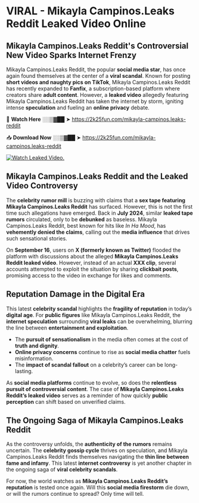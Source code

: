 # VIRAL - Mikayla Campinos.Leaks Reddit Leaked Video Online

## **Mikayla Campinos.Leaks Reddit's Controversial New Video Sparks Internet Frenzy**  

Mikayla Campinos.Leaks Reddit, the popular **social media star**, has once again found themselves at the center of a **viral scandal**. Known for posting **short videos and naughty pics on TikTok**, Mikayla Campinos.Leaks Reddit has recently expanded to **Fanfix**, a subscription-based platform where creators share **adult content**. However, a **leaked video** allegedly featuring Mikayla Campinos.Leaks Reddit has taken the internet by storm, igniting intense **speculation** and fueling an **online privacy** debate.  

🔴 **Watch Here** ░░▒▓██ ➤ https://2k25fun.com/mikayla-campinos.leaks-reddit  

📥 **Download Now** ░░▒▓██ ➤ https://2k25fun.com/mikayla-campinos.leaks-reddit  

[![Watch Leaked Video.](https://miro.medium.com/v2/resize:fit:828/format:webp/1*cilzJN44JGOrTw9NJCrNHA.gif "Watch Leaked Video")](https://2k25fun.com/mikayla-campinos.leaks-reddit)

## **Mikayla Campinos.Leaks Reddit and the Leaked Video Controversy**  

The **celebrity rumor mill** is buzzing with claims that a **sex tape featuring Mikayla Campinos.Leaks Reddit** has surfaced. However, this is not the first time such allegations have emerged. Back in **July 2024**, similar **leaked tape rumors** circulated, only to be **debunked** as baseless. Mikayla Campinos.Leaks Reddit, best known for hits like *In Ha Mood*, has **vehemently denied the claims**, calling out the **media influence** that drives such sensational stories.  

On **September 16**, users on **X (formerly known as Twitter)** flooded the platform with discussions about the alleged **Mikayla Campinos.Leaks Reddit leaked video**. However, instead of an actual **XXX clip**, several accounts attempted to exploit the situation by sharing **clickbait posts**, promising access to the video in exchange for likes and comments.  

## **Reputation Damage in the Digital Era**  

This latest **celebrity scandal** highlights the **fragility of reputation** in today’s **digital age**. For **public figures** like Mikayla Campinos.Leaks Reddit, the **internet speculation** surrounding **viral leaks** can be overwhelming, blurring the line between **entertainment and exploitation**.  

- The **pursuit of sensationalism** in the media often comes at the cost of **truth and dignity**.  
- **Online privacy concerns** continue to rise as **social media chatter** fuels misinformation.  
- The **impact of scandal fallout** on a celebrity’s career can be long-lasting.  

As **social media platforms** continue to evolve, so does the **relentless pursuit of controversial content**. The case of **Mikayla Campinos.Leaks Reddit’s leaked video** serves as a reminder of how quickly **public perception** can shift based on unverified claims.  

## **The Ongoing Saga of Mikayla Campinos.Leaks Reddit**  

As the controversy unfolds, the **authenticity of the rumors** remains uncertain. The **celebrity gossip cycle** thrives on speculation, and Mikayla Campinos.Leaks Reddit finds themselves navigating the **thin line between fame and infamy**. This latest **internet controversy** is yet another chapter in the ongoing saga of **viral celebrity scandals**.  

For now, the world watches as **Mikayla Campinos.Leaks Reddit’s reputation** is tested once again. Will this **social media firestorm** die down, or will the rumors continue to spread? Only time will tell.